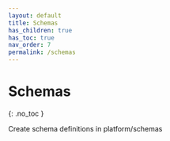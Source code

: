 ```yaml
---
layout: default
title: Schemas
has_children: true
has_toc: true
nav_order: 7
permalink: /schemas
---
```


# Schemas
{: .no_toc }

Create schema definitions in platform/schemas